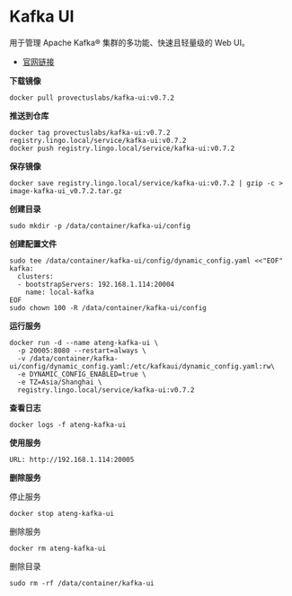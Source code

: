 # Kafka UI

用于管理 Apache Kafka® 集群的多功能、快速且轻量级的 Web UI。

- [官网链接](https://github.com/provectus/kafka-ui)

**下载镜像**

```
docker pull provectuslabs/kafka-ui:v0.7.2
```

**推送到仓库**

```
docker tag provectuslabs/kafka-ui:v0.7.2 registry.lingo.local/service/kafka-ui:v0.7.2
docker push registry.lingo.local/service/kafka-ui:v0.7.2
```

**保存镜像**

```
docker save registry.lingo.local/service/kafka-ui:v0.7.2 | gzip -c > image-kafka-ui_v0.7.2.tar.gz
```

**创建目录**

```
sudo mkdir -p /data/container/kafka-ui/config
```

**创建配置文件**

```
sudo tee /data/container/kafka-ui/config/dynamic_config.yaml <<"EOF"
kafka:
  clusters:
  - bootstrapServers: 192.168.1.114:20004
    name: local-kafka
EOF
sudo chown 100 -R /data/container/kafka-ui/config
```

**运行服务**

```
docker run -d --name ateng-kafka-ui \
  -p 20005:8080 --restart=always \
  -v /data/container/kafka-ui/config/dynamic_config.yaml:/etc/kafkaui/dynamic_config.yaml:rw\
  -e DYNAMIC_CONFIG_ENABLED=true \
  -e TZ=Asia/Shanghai \
  registry.lingo.local/service/kafka-ui:v0.7.2
```

**查看日志**

```
docker logs -f ateng-kafka-ui
```

**使用服务**

```
URL: http://192.168.1.114:20005
```

**删除服务**

停止服务

```
docker stop ateng-kafka-ui
```

删除服务

```
docker rm ateng-kafka-ui
```

删除目录

```
sudo rm -rf /data/container/kafka-ui
```


